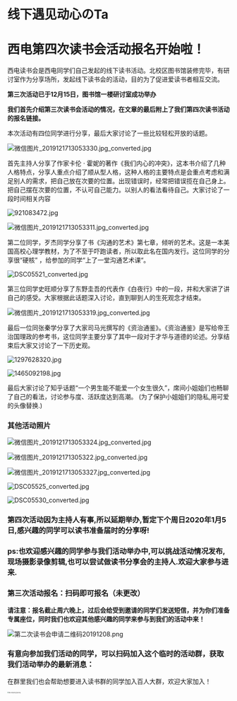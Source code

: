 

# 线下遇见动心のTa

# 西电第四次读书会活动报名开始啦！

西电读书会是西电同学们自己发起的线下读书活动。北校区图书馆装修完毕，有研讨室作为分享场所，发起线下读书会的活动，目的为了促进爱读书者相互交流。

**第三次活动已于12月15日，图书馆一楼研讨室成功举办**

**我们首先介绍第三次读书会活动的情况，在文章的最后附上了我们第四次读书活动的报名链接。**

本次活动有四位同学进行分享，最后大家讨论了一些比较轻松开放的话题。

![微信图片_2019121713053330.jpg_converted.jpg](http://ww1.sinaimg.cn/large/006ZwIoWly1ga9b8kmxfdj315o0neao6.jpg)

 

首先主持人分享了作家卡伦 · 霍妮的著作《我们内心的冲突》，这本书介绍了几种人格特点，分享人重点介绍了顺从型人格，这种人格的主要特点是会重点考虑和满足别人的需求，把自己放在次要的位置。出现错误时，经常把错误揽在自己身上。把自己摆在次要的位置，不认可自己能力。以别人的看法看待自己。大家讨论了一段时间相关内容

![921083472.jpg](http://ww1.sinaimg.cn/large/006ZwIoWly1ga9ba68e7cj317n0zxgo3.jpg)

![微信图片_2019121713053311.jpg_converted.jpg](http://ww1.sinaimg.cn/large/006ZwIoWly1ga9bbzs4acj315o0rsdrc.jpg)





第二位同学，歹杰同学分享了书《沟通的艺术》第七章，倾听的艺术。这是一本美国高校心理学教材，为了不至于吓跑读者，所以取此名在国内发行。这位同学的分享很“硬核” ，给参加的同学“上了一堂沟通艺术课“。

![DSC05521_converted.jpg](http://ww1.sinaimg.cn/large/006ZwIoWly1ga9bqqd7b1j315o0rsqud.jpg)

第三位同学史旺顺分享了东野圭吾的代表作《白夜行》中的一段，并和大家讲了讲自己的感受。大家根据此话题深入讨论，直到聊到人的生死观念才结束。

![微信图片_2019121713053319.jpg_converted.jpg](http://ww1.sinaimg.cn/large/006ZwIoWly1ga9begpjzcj315o0rs7jx.jpg)

 最后一位同张秦学分享了大家司马光撰写的《资治通鉴》。《资治通鉴》是写给帝王治国理政的参考书，这位同学主要分享了其中一段对于才华与道德的论述。分享结束后大家又讨论了一下历史观。



![1297628320.jpg](http://ww1.sinaimg.cn/large/006ZwIoWly1ga9bgugphmj30m80eujs2.jpg)

![1465092198.jpg](http://ww1.sinaimg.cn/large/006ZwIoWly1ga9bh4xkztj30m80eut9t.jpg)



最后大家讨论了知乎话题“一个男生能不能爱一个女生很久”，席间小姐姐们也畅聊了自己的看法，讨论参与度、活跃度达到高潮。
(为了保护小姐姐们的隐私,用可爱的头像替换.)


### 其他活动照片

![微信图片_2019121713053324.jpg_converted.jpg](http://ww1.sinaimg.cn/large/006ZwIoWly1ga9bj74i78j315o0rs17o.jpg)

 ![微信图片_201912171305322.jpg_converted.jpg](http://ww1.sinaimg.cn/large/006ZwIoWly1ga9bk1y7uxj315o0rsqiu.jpg)

![微信图片_2019121713053327.jpg_converted.jpg](http://ww1.sinaimg.cn/large/006ZwIoWly1ga9bm6j08nj315o0rs7hq.jpg)

![DSC05525_converted.jpg](http://ww1.sinaimg.cn/large/006ZwIoWly1ga9bniyozhj30rs15o1kx.jpg)

![DSC05530_converted.jpg](http://ww1.sinaimg.cn/large/006ZwIoWly1ga9bo14hlrj30rs15ou0a.jpg)

### 第四次活动因为主持人有事,所以延期举办,暂定下个周日2020年1月5日,感兴趣的同学可以读书准备届时的分享呀!

### ps:也欢迎感兴趣的同学参与我们活动举办中,可以挑战活动情况发布,现场摄影录像剪辑,也可以尝试做读书分享会的主持人.欢迎大家参与进来.

### 第三次活动报名：扫码即可报名（未更改）

**请注意：报名截止周六晚上，过后会给受到邀请的同学们发送短信，并为你们准备专属座位，同时我们也欢迎其他感兴趣的同学来参与到我们的活动中来！**

![第二次读书会申请二维码20191208.png](http://ww1.sinaimg.cn/large/006ZwIoWly1g9nea4gw27j303c03c0sl.jpg)

### **有意向参加我们活动的同学，可以扫码加入这个临时的活动群，获取我们活动举办的最新消息：**

在群里我们也会帮助想要进入读书群的同学加入百人大群，欢迎大家加入！

<img src="http://ww1.sinaimg.cn/large/006ZwIoWly1g9rfpc29jzj30q80yp40j.jpg" alt="第三次读书会活动.jpg" style="zoom:20%;" />

